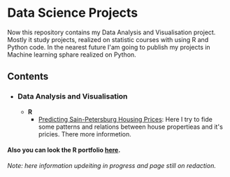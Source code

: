 # Data Science Projects

Now this repository contains my Data Analysis and Visualisation project. Mostly it study projects, realized on statistic courses with using R and Python code. In the nearest future I'am going to publish my projects in Machine learning sphare realized on Python. 

## Contents

- ### Data Analysis and Visualisation
	- __R__ 
   		 - [Predicting Sain-Petersburg Housing Prices](https://github.com/snegnik): Here I try to fide some patterns and relations between house propertieas and it's pricies. There more informetion. 

#### Also you can look the R portfolio [here](http://rpubs.com/snegirev_nikita/).

_Note: here information updeiting in progress and page still on redaction._
